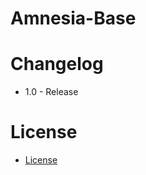 # Amnesia-Base

# Changelog
* 1.0 - Release

# License
* [License](https://github.com/astra001/Amnesia-Base/blob/master/LICENSE)

